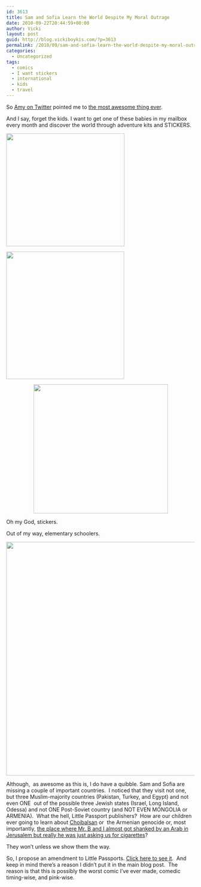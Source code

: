 ```yaml
---
id: 3613
title: Sam and Sofia Learn the World Despite My Moral Outrage
date: 2010-09-22T20:44:59+00:00
author: Vicki
layout: post
guid: http://blog.vickiboykis.com/?p=3613
permalink: /2010/09/sam-and-sofia-learn-the-world-despite-my-moral-outrage/
categories:
  - Uncategorized
tags:
  - comics
  - I want stickers
  - international
  - kids
  - travel
---
```

[](http://blog.vickiboykis.com/wp-content/uploads/2010/09/Screen-shot-2010-09-22-at-8.57.56-PM.png)So [Amy on Twitter](http://twitter.com/thebitchinwife) pointed me to [the most awesome thing ever](http://www.littlepassports.com/index.html).

And I say, forget the kids. I want to get one of these babies in my mailbox every month and discover the world through adventure kits and STICKERS.

[<img class="aligncenter size-full wp-image-3615" title="Screen shot 2010-09-22 at 8.57.39 PM" src="http://blog.vickiboykis.com/wp-content/uploads/2010/09/Screen-shot-2010-09-22-at-8.57.39-PM.png" alt="" width="316" height="301" />](http://blog.vickiboykis.com/wp-content/uploads/2010/09/Screen-shot-2010-09-22-at-8.57.39-PM.png)

[<img class="aligncenter size-full wp-image-3616" title="Screen shot 2010-09-22 at 8.57.50 PM" src="http://blog.vickiboykis.com/wp-content/uploads/2010/09/Screen-shot-2010-09-22-at-8.57.50-PM.png" alt="" width="315" height="340" />](http://blog.vickiboykis.com/wp-content/uploads/2010/09/Screen-shot-2010-09-22-at-8.57.50-PM.png)

<p style="text-align: center;">
  <a href="http://blog.vickiboykis.com/wp-content/uploads/2010/09/Screen-shot-2010-09-22-at-8.57.56-PM.png"><img class="aligncenter" title="Screen shot 2010-09-22 at 8.57.56 PM" src="http://blog.vickiboykis.com/wp-content/uploads/2010/09/Screen-shot-2010-09-22-at-8.57.56-PM.png" alt="" width="359" height="344" /></a>
</p>

Oh my God, stickers.

<!--more-->

Out of my way, elementary schoolers.

[<img class="aligncenter size-full wp-image-3618" title="Screen shot 2010-09-22 at 9.01.40 PM" src="http://blog.vickiboykis.com/wp-content/uploads/2010/09/Screen-shot-2010-09-22-at-9.01.40-PM.png" alt="" width="605" height="623" />](http://blog.vickiboykis.com/wp-content/uploads/2010/09/Screen-shot-2010-09-22-at-9.01.40-PM.png)

Although,  as awesome as this is, I do have a quibble. Sam and Sofia are missing a couple of important countries.  I noticed that they visit not one, but three Muslim-majority countries (Pakistan, Turkey, and Egypt) and not even ONE  out of the possible three Jewish states (Israel, Long Island, Odessa) and not ONE Post-Soviet country (and NOT EVEN MONGOLIA or ARMENIA).  What the hell, Little Passport publishers?  How are our children ever going to learn about [Choibalsan](http://en.wikipedia.org/wiki/Khorloogiin_Choibalsan#Stalinist_purges) or  the Armenian genocide or, most importantly, [the place where Mr. B and I almost got shanked by an Arab in Jerusalem but really he was just asking us for cigarettes](http://maps.google.com/maps?f=q&source=s_q&hl=en&q=Al-Mansuriya,+Jerusalem,+Israel&sll=31.77714,35.24236&sspn=0.007023,0.010139&ie=UTF8&cd=1&geocode=FQru5AEdLcIZAg&split=0&hq=&hnear=Al-Mansuriya,+Jerusalem,+Israel&ll=31.780341,35.24222&spn=0.007023,0.010139&z=17&layer=c&cbll=31.780341,35.24222&cbp=12,0,,0,5&photoid=po-10979259)?

They won&#8217;t unless we show them the way.

So, I propose an amendment to Little Passports. [Click here to see it](http://blog.vickiboykis.com/wp-content/uploads/2010/09/Page_12.jpg).  And keep in mind there&#8217;s a reason I didn&#8217;t put it in the main blog post.  The reason is that this is possibly the worst comic I&#8217;ve ever made, comedic timing-wise, and pink-wise.